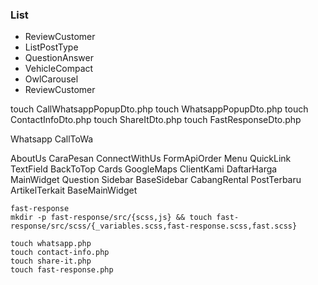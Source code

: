 ### List

- ReviewCustomer
- ListPostType
- QuestionAnswer
- VehicleCompact
- OwlCarousel
- ReviewCustomer

touch CallWhatsappPopupDto.php
touch WhatsappPopupDto.php
touch ContactInfoDto.php
touch ShareItDto.php
touch FastResponseDto.php

Whatsapp
CallToWa

AboutUs
CaraPesan
ConnectWithUs
FormApiOrder
Menu
QuickLink
TextField
BackToTop
Cards
GoogleMaps
ClientKami
DaftarHarga
MainWidget
Question
Sidebar
BaseSidebar
CabangRental
PostTerbaru
ArtikelTerkait
BaseMainWidget

```
fast-response
mkdir -p fast-response/src/{scss,js} && touch fast-response/src/scss/{_variables.scss,fast-response.scss,fast.scss}
```

```
touch whatsapp.php
touch contact-info.php
touch share-it.php
touch fast-response.php
```
